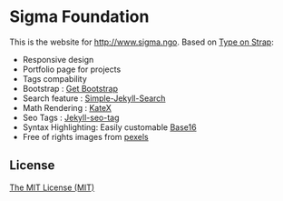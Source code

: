 # Sigma Foundation

This is the website for http://www.sigma.ngo. Based on [Type on Strap](https://github.com/Sylhare/Type-on-Strap):
* Responsive design
* Portfolio page for projects
* Tags compability
* Bootstrap : [Get Bootstrap](http://getbootstrap.com/)
* Search feature : [Simple-Jekyll-Search](https://github.com/christian-fei/Simple-Jekyll-Search)
* Math Rendering : [KateX](https://github.com/Khan/KaTeX)
* Seo Tags : [Jekyll-seo-tag](https://help.github.com/articles/search-engine-optimization-for-github-pages/)
* Syntax Highlighting: Easily customable [Base16](https://github.com/chriskempson/base16)
* Free of rights images from [pexels](https://www.pexels.com/)

## License

[The MIT License (MIT)](https://raw.githubusercontent.com/Sylhare/Type-on-Strap/master/LICENSE)
